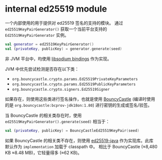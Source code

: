 # internal ed25519 module

一个内部使用的用于提供对 ed25519 签名的支持的模块。
通过 `ed25519KeyPairGenerator()` 获取一个当前平台支持的 `Ed25519KeyPairGenerator` 实例。

```Kotlin
val generator = ed25519KeyPairGenerator()
val (privateKey, publicKey) = generator.generate(seed)
```

非 JVM 平台中，均使用 [libsodium bindings](https://github.com/ionspin/kotlin-multiplatform-libsodium)
作为实现。

JVM 中优先尝试检测是否存在以下类：

- `org.bouncycastle.crypto.params.Ed25519PrivateKeyParameters`
- `org.bouncycastle.crypto.params.Ed25519PublicKeyParameters`
- `org.bouncycastle.crypto.signers.Ed25519Signer`

如果存在，则使用这些类进行签名操作，也就是使用 [BouncyCastle](https://www.bouncycastle.org/) 
(编译时使用的是 `org.bouncycastle:bcprov-jdk18on:1.80`)
进行密钥的生成或签名/验签。

当 BouncyCastle 的相关类存在时，使用 `ed25519KeyPairGenerator().generate(seed)`  相当于：

```Kotlin
val (privateKey, publicKey) = BouncyCastleEd25519KeyPair(seed)
```

如果 BouncyCastle 的相关类不存在，则使用 [ed25519-java](https://github.com/str4d/ed25519-java)
作为实现库。此库默认作为 `implementation` 加载于 classpath 中。
相比于 BouncyCastle (≈8,480 KB ≈8.48 MB)，它轻量得多 (≈62 KB)。 
